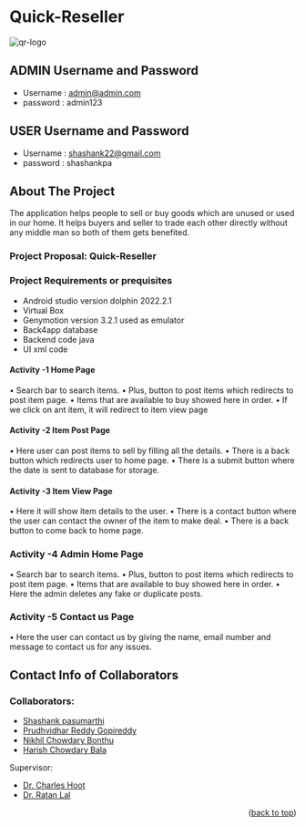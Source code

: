 # Quick-Reseller
<a name="readme-top"></a>




![qr-logo](https://user-images.githubusercontent.com/98116079/233703835-7ec3bdb4-f91c-4769-8c98-26c8527c7ea4.png)

<!-- USERNAME AND PASSWORD -->
## ADMIN Username and Password
* Username : admin@admin.com
* password : admin123
## USER Username and Password
* Username : shashank22@gmail.com
* password : shashankpa

<!-- ABOUT THE PROJECT -->
## About The Project
The application helps people to sell or buy goods which are unused or used in our home. It helps buyers and seller to trade each other directly without any middle man so both of them gets benefited.

### Project Proposal: Quick-Reseller

### Project Requirements or prequisites
* Android studio version dolphin 2022.2.1
* Virtual Box
* Genymotion version 3.2.1 used as emulator
* Back4app database
* Backend code java
* UI xml code

#### Activity -1 Home Page
•	Search bar to search items.
•	Plus, button to post items which redirects to post item page.
•	Items that are available to buy showed here in order.
•	If we click on ant item, it will redirect to item view page

#### Activity -2 Item Post Page
•	Here user can post items to sell by filling all the details.
•	There is a back button which redirects user to home page.
•	There is a submit button where the date is sent to database for storage.

#### Activity -3 Item View Page
•	Here it will show item details to the user. 
•	There is a contact button where the user can contact the owner of the item to make deal.
•	There is a back button to come back to home page.

### Activity -4 Admin Home Page
•	Search bar to search items.
•	Plus, button to post items which redirects to post item page.
•	Items that are available to buy showed here in order.
•	Here the admin deletes any fake or duplicate posts.

### Activity -5 Contact us Page
	
•	Here the user can contact us by giving the name, email number and message to contact us for any issues.



<!-- CONTACT INFO -->
## Contact Info of Collaborators

### Collaborators:
* [Shashank pasumarthi](https://github.com/shashank2514)
* [Prudhvidhar Reddy Gopireddy](https://github.com/prudhvidhar18)
* [Nikhil Chowdary Bonthu](https://github.com/nikchowdary)
* [Harish Chowdary Bala](https://github.com/Harish6600)

Supervisor:
* [Dr. Charles Hoot](https://github.com/Charles-Hoot)
* [Dr. Ratan Lal](https://github.com/rlal/ratanlal@gmail.com)

<p align="right">(<a href="#readme-top">back to top</a>)</p>
